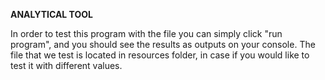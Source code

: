 **ANALYTICAL TOOL**

In order to test this program with the file you can simply click "run program", 
and you should see the results as outputs on your console. The file that we 
test is located in resources folder, in case if you would like to test it 
with different values.  